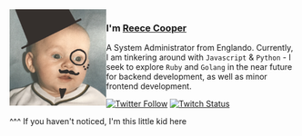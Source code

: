<img align="left" width="170" height="170" alt="Reece Cooper" src="https://raw.githubusercontent.com/justrlc/justrlc/main/IMG_0212.png"/>

### I'm [Reece Cooper][homepage]

A System Administrator from Englando. Currently, I am tinkering around with `Javascript` & `Python` - I seek to explore `Ruby` and `Golang` in the near future for backend development, as well as minor frontend development.

[![Twitter Follow](https://img.shields.io/twitter/follow/rlc_here?color=%20%2300acee&label=Follow%20me%20on%20Twitter&style=for-the-badge)][twitter] [![Twitch Status](https://img.shields.io/twitch/status/justrlc?label=Livestream&style=for-the-badge)][twitch] 

^^^ If you haven't noticed, I'm this little kid here

[homepage]: https://rlc.cloud
[twitter]: https://twitter.com/rlc_here
[twitch]: https://www.twitch.tv/justrlc

